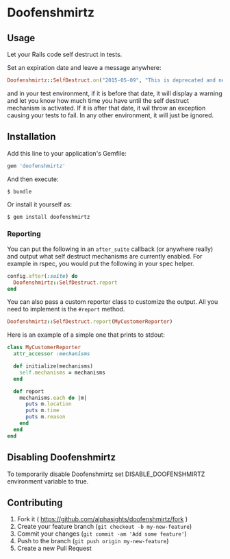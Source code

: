 # Doofenshmirtz

## Usage

Let your Rails code self destruct in tests.

Set an expiration date and leave a message anywhere:

```ruby
Doofenshmirtz::SelfDestruct.on("2015-05-09", "This is deprecated and needs to be removed")
```

and in your test environment, if it is before that date, it will display
a warning and let you know how much time you have until the self destruct
mechanism is activated. If it is after that date, it wil throw an exception
causing your tests to fail. In any other environment, it will just be ignored.


## Installation

Add this line to your application's Gemfile:

```ruby
gem 'doofenshmirtz'
```

And then execute:

    $ bundle

Or install it yourself as:

    $ gem install doofenshmirtz


### Reporting

You can put the following in an `after_suite` callback (or anywhere really)
and output what self destruct mechanisms are currently enabled. For example in
rspec, you would put the following in your spec helper.

```ruby
config.after(:suite) do
  Doofenshmirtz::SelfDestruct.report
end
```

You can also pass a custom reporter class to customize the output.
All you need to implement is the `#report` method.

```ruby
Doofenshmirtz::SelfDestruct.report(MyCustomerReporter)
```

Here is an example of a simple one that prints to stdout:

```ruby
class MyCustomerReporter
  attr_accessor :mechanisms

  def initialize(mechanisms)
    self.mechanisms = mechanisms
  end

  def report
    mechanisms.each do |m|
      puts m.location
      puts m.time
      puts m.reason
    end
  end
end
```

## Disabling Doofenshmirtz
To temporarily disable Doofenshmirtz set DISABLE_DOOFENSHMIRTZ environment variable to true.

## Contributing

1. Fork it ( https://github.com/alphasights/doofenshmirtz/fork )
2. Create your feature branch (`git checkout -b my-new-feature`)
3. Commit your changes (`git commit -am 'Add some feature'`)
4. Push to the branch (`git push origin my-new-feature`)
5. Create a new Pull Request
